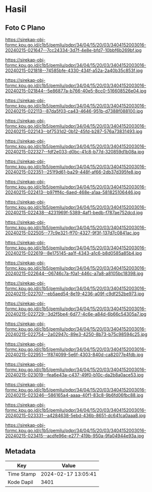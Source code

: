 # Hasil

## Foto C Plano

https://sirekap-obj-formc.kpu.go.id/c1b5/pemilu/pdpr/34/04/15/20/03/3404152003016-20240215-021647--7cc24334-3d7f-4e8e-bfd7-10bbf6b269bf.jpg

https://sirekap-obj-formc.kpu.go.id/c1b5/pemilu/pdpr/34/04/15/20/03/3404152003016-20240215-021818--74585bfe-4330-434f-a52a-2a40b35c853f.jpg

https://sirekap-obj-formc.kpu.go.id/c1b5/pemilu/pdpr/34/04/15/20/03/3404152003016-20240215-021844--5e86877a-b766-40e5-8cc0-516608526e04.jpg

https://sirekap-obj-formc.kpu.go.id/c1b5/pemilu/pdpr/34/04/15/20/03/3404152003016-20240215-022113--87da5f03-ca43-4646-951b-d7388f088100.jpg

https://sirekap-obj-formc.kpu.go.id/c1b5/pemilu/pdpr/34/04/15/20/03/3404152003016-20240215-022143--bf7531d2-0b12-45fd-b287-576a73831493.jpg

https://sirekap-obj-formc.kpu.go.id/c1b5/pemilu/pdpr/34/04/15/20/03/3404152003016-20240215-022327--fdf2e033-d0bc-41c8-b77d-320859d1b08a.jpg

https://sirekap-obj-formc.kpu.go.id/c1b5/pemilu/pdpr/34/04/15/20/03/3404152003016-20240215-022351--251f9d61-ba29-448f-af66-2db37d395fe8.jpg

https://sirekap-obj-formc.kpu.go.id/c1b5/pemilu/pdpr/34/04/15/20/03/3404152003016-20240215-022413--b97fff4c-6aed-468e-a1aa-581825106446.jpg

https://sirekap-obj-formc.kpu.go.id/c1b5/pemilu/pdpr/34/04/15/20/03/3404152003016-20240215-022438--4231969f-5389-4af1-bedb-f787ae752dcd.jpg

https://sirekap-obj-formc.kpu.go.id/c1b5/pemilu/pdpr/34/04/15/20/03/3404152003016-20240215-022505--77c9e321-ff70-4327-9f3f-137d7c0841ac.jpg

https://sirekap-obj-formc.kpu.go.id/c1b5/pemilu/pdpr/34/04/15/20/03/3404152003016-20240215-022619--8e175145-aa1f-4343-a1c6-b8d0585a85b4.jpg

https://sirekap-obj-formc.kpu.go.id/c1b5/pemilu/pdpr/34/04/15/20/03/3404152003016-20240215-022644--06746c7a-f0a1-446c-a7a8-a8105bc18398.jpg

https://sirekap-obj-formc.kpu.go.id/c1b5/pemilu/pdpr/34/04/15/20/03/3404152003016-20240215-022707--eb5aed54-8e19-4236-a09f-c9df252be973.jpg

https://sirekap-obj-formc.kpu.go.id/c1b5/pemilu/pdpr/34/04/15/20/03/3404152003016-20240215-022729--3d2f5be4-6d77-4c6e-a84d-6b66c54305a7.jpg

https://sirekap-obj-formc.kpu.go.id/c1b5/pemilu/pdpr/34/04/15/20/03/3404152003016-20240215-022754--2a02947c-89e3-4250-8b73-b75c98594c25.jpg

https://sirekap-obj-formc.kpu.go.id/c1b5/pemilu/pdpr/34/04/15/20/03/3404152003016-20240215-022951--1f874099-5e6f-4303-840d-ca82077e4fdb.jpg

https://sirekap-obj-formc.kpu.go.id/c1b5/pemilu/pdpr/34/04/15/20/03/3404152003016-20240215-023019--fea6e43a-c437-49f0-b10c-da2b8a0ace53.jpg

https://sirekap-obj-formc.kpu.go.id/c1b5/pemilu/pdpr/34/04/15/20/03/3404152003016-20240215-023246--586165a4-aaaa-40f1-83c8-9b6fd06fbc88.jpg

https://sirekap-obj-formc.kpu.go.id/c1b5/pemilu/pdpr/34/04/15/20/03/3404152003016-20240215-023331--a4284638-5ebd-436b-8651-dc641ca0aaa8.jpg

https://sirekap-obj-formc.kpu.go.id/c1b5/pemilu/pdpr/34/04/15/20/03/3404152003016-20240215-023415--acdfe96e-e277-419b-950a-9fa04944e93a.jpg


## Metadata

| Key        | Value               |
| ---------- | ------------------- |
| Time Stamp | 2024-02-17 13:05:41 |
| Kode Dapil | 3401                |



